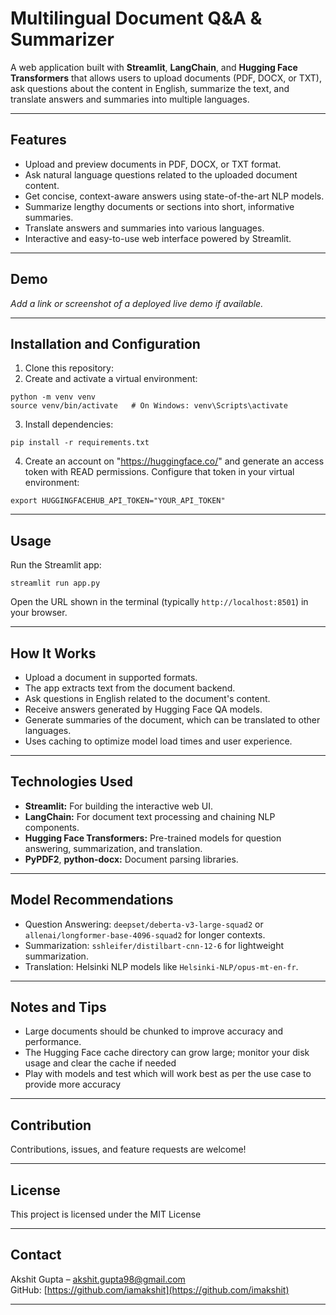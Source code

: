 # Multilingual Document Q&A & Summarizer

A web application built with **Streamlit**, **LangChain**, and **Hugging Face Transformers** that allows users to upload documents (PDF, DOCX, or TXT), ask questions about the content in English, summarize the text, and translate answers and summaries into multiple languages.

---

## Features

- Upload and preview documents in PDF, DOCX, or TXT format.
- Ask natural language questions related to the uploaded document content.
- Get concise, context-aware answers using state-of-the-art NLP models.
- Summarize lengthy documents or sections into short, informative summaries.
- Translate answers and summaries into various languages.
- Interactive and easy-to-use web interface powered by Streamlit.

---

## Demo

*Add a link or screenshot of a deployed live demo if available.*

---

## Installation and Configuration

1. Clone this repository:
2. Create and activate a virtual environment:

```
python -m venv venv
source venv/bin/activate   # On Windows: venv\Scripts\activate
```

3. Install dependencies:
```
pip install -r requirements.txt
```

4. Create an account on "https://huggingface.co/" and generate an access token with READ permissions. Configure that token in your virtual environment:

```
export HUGGINGFACEHUB_API_TOKEN="YOUR_API_TOKEN"
```
---

## Usage

Run the Streamlit app:
```
streamlit run app.py
```
Open the URL shown in the terminal (typically `http://localhost:8501`) in your browser.

---

## How It Works

- Upload a document in supported formats.
- The app extracts text from the document backend.
- Ask questions in English related to the document's content.
- Receive answers generated by Hugging Face QA models.
- Generate summaries of the document, which can be translated to other languages.
- Uses caching to optimize model load times and user experience.

---

## Technologies Used

- **Streamlit:** For building the interactive web UI.
- **LangChain:** For document text processing and chaining NLP components.
- **Hugging Face Transformers:** Pre-trained models for question answering, summarization, and translation.
- **PyPDF2**, **python-docx:** Document parsing libraries.

---

## Model Recommendations

- Question Answering: `deepset/deberta-v3-large-squad2` or `allenai/longformer-base-4096-squad2` for longer contexts.
- Summarization: `sshleifer/distilbart-cnn-12-6` for lightweight summarization.
- Translation: Helsinki NLP models like `Helsinki-NLP/opus-mt-en-fr`.

---

## Notes and Tips

- Large documents should be chunked to improve accuracy and performance.
- The Hugging Face cache directory can grow large; monitor your disk usage and clear the cache if needed
- Play with models and test which will work best as per the use case to provide more accuracy

---

## Contribution

Contributions, issues, and feature requests are welcome!

---

## License

This project is licensed under the MIT License

---

## Contact

Akshit Gupta – [akshit.gupta98@gmail.com](mailto:akshit.gupta98@gmail.com)  
GitHub: [https://github.com/iamakshit](https://github.com/imakshit)  

---
